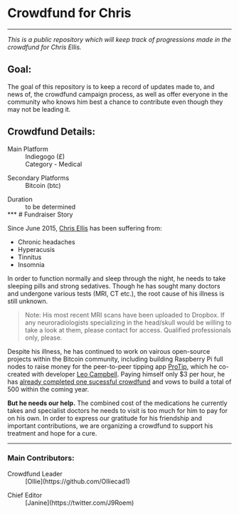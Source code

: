 # Crowdfund for Chris
***
*This is a public repository which will keep track of progressions made in the crowdfund for Chris Ellis.*

## Goal:
The goal of this repository is to keep a record of updates made to, and news of, the crowdfund campaign process, as well as offer everyone in the community who knows him best a chance to contribute even though they may not be leading it.

## Crowdfund Details:
<dl>
  <dt>Main Platform</dt>
  <dd>Indiegogo (£)</dd>
  <dd>Category - Medical</dd>
<dl>
  <dt>Secondary Platforms</dt>
  <dd>Bitcoin (btc)</dd>
<dl>
  <dt>Duration</dt>
  <dd>to be determined</dd>
***
# Fundraiser Story

Since June 2015, [Chris Ellis](https://twitter.com/MrChrisEllis) has been suffering from:
+ Chronic headaches
+ Hyperacusis
+ Tinnitus
+ Insomnia

In order to function normally and sleep through the night, he needs to take sleeping pills and strong sedatives. Though he has sought many doctors and undergone various tests (MRI, CT etc.), the root cause of his illness is still unknown. 
> Note: His most recent MRI scans have been uploaded to Dropbox. 
> If any neuroradiologists specializing in the head/skull would be willing to take a look at them, please contact for access. 
> Qualified professionals only, please.

Despite his illness, he has continued to work on vairous open-source projects within the Bitcoin community, including building Raspberry Pi full nodes to raise money for the peer-to-peer tipping app [ProTip](http://protip.is/), which he co-created with developer [Leo Campbell](https://github.com/Leo-ajc). Paying himself only $3 per hour, he has [already completed one sucessful crowdfund](https://www.startjoin.com/ProTip) and vows to build a total of 500 within the coming year.

**But he needs our help.** The combined cost of the medications he currently takes and specialist doctors he needs to visit is too much for him to pay for on his own. In order to express our gratitude for his friendship and important contributions, we are organizing a crowdfund to support his treatment and hope for a cure.
***
### Main Contributors:
<dl>
  <dt>Crowdfund Leader</dt>
  <dd>[Ollie](https://github.com/Olliecad1)</dd>
<dl>
  <dt>Chief Editor</dt>
  <dd>[Janine](https://twitter.com/J9Roem)</dd>
